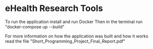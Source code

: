 # eHealth Research Tools

To run the application install and run Docker
Then in the terminal run "docker-compose up --build"

For more information on how the application was built and how it works read the file "Short_Programming_Project_Final_Report.pdf"
